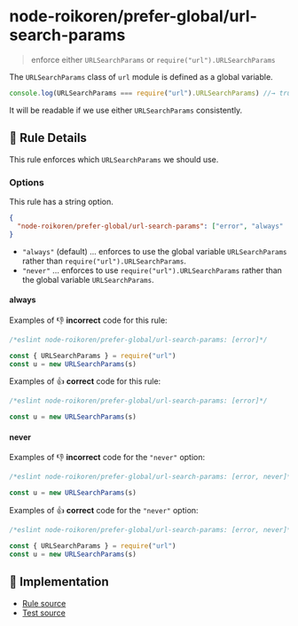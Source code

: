 # node-roikoren/prefer-global/url-search-params
> enforce either `URLSearchParams` or `require("url").URLSearchParams`

The `URLSearchParams` class of `url` module is defined as a global variable.

```js
console.log(URLSearchParams === require("url").URLSearchParams) //→ true
```

It will be readable if we use either `URLSearchParams` consistently.

## 📖 Rule Details

This rule enforces which `URLSearchParams` we should use.

### Options

This rule has a string option.

```json
{
  "node-roikoren/prefer-global/url-search-params": ["error", "always" | "never"]
}
```

- `"always"` (default) ... enforces to use the global variable `URLSearchParams` rather than `require("url").URLSearchParams`.
- `"never"` ... enforces to use `require("url").URLSearchParams` rather than the global variable `URLSearchParams`.

#### always

Examples of :-1: **incorrect** code for this rule:

```js
/*eslint node-roikoren/prefer-global/url-search-params: [error]*/

const { URLSearchParams } = require("url")
const u = new URLSearchParams(s)
```

Examples of :+1: **correct** code for this rule:

```js
/*eslint node-roikoren/prefer-global/url-search-params: [error]*/

const u = new URLSearchParams(s)
```

#### never

Examples of :-1: **incorrect** code for the `"never"` option:

```js
/*eslint node-roikoren/prefer-global/url-search-params: [error, never]*/

const u = new URLSearchParams(s)
```

Examples of :+1: **correct** code for the `"never"` option:

```js
/*eslint node-roikoren/prefer-global/url-search-params: [error, never]*/

const { URLSearchParams } = require("url")
const u = new URLSearchParams(s)
```

## 🔎 Implementation

- [Rule source](https://github.com/roikoren755/eslint-plugin-node/blob/v3.0.5/src/rules/prefer-global/url-search-params.ts)
- [Test source](https://github.com/roikoren755/eslint-plugin-node/blob/v3.0.5/tests/src/rules/prefer-global/url-search-params.ts)
